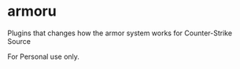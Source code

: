 # armoru
Plugins that changes how the armor system works for Counter-Strike Source

For Personal use only.


